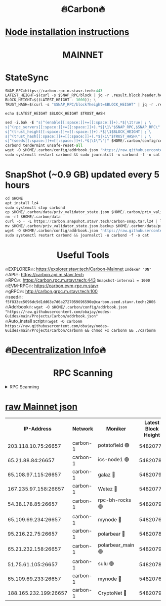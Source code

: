 <h1 align="center"> 🔥Carbon🔥</h1>

[Node installation instructions](https://github.com/obajay/nodes-Guides/tree/main/Projects/Carbon)
=
<h1 align="center"> MAINNET</h1>

# StateSync
```python
SNAP_RPC=https://carbon.rpc.m.stavr.tech:443
LATEST_HEIGHT=$(curl -s $SNAP_RPC/block | jq -r .result.block.header.height); \
BLOCK_HEIGHT=$((LATEST_HEIGHT - 1000)); \
TRUST_HASH=$(curl -s "$SNAP_RPC/block?height=$BLOCK_HEIGHT" | jq -r .result.block_id.hash)

echo $LATEST_HEIGHT $BLOCK_HEIGHT $TRUST_HASH

sed -i.bak -E "s|^(enable[[:space:]]+=[[:space:]]+).*$|\1true| ; \
s|^(rpc_servers[[:space:]]+=[[:space:]]+).*$|\1\"$SNAP_RPC,$SNAP_RPC\"| ; \
s|^(trust_height[[:space:]]+=[[:space:]]+).*$|\1$BLOCK_HEIGHT| ; \
s|^(trust_hash[[:space:]]+=[[:space:]]+).*$|\1\"$TRUST_HASH\"| ; \
s|^(seeds[[:space:]]+=[[:space:]]+).*$|\1\"\"|" $HOME/.carbon/config/config.toml
carbond tendermint unsafe-reset-all
wget -O $HOME/.carbon/config/addrbook.json "https://raw.githubusercontent.com/obajay/nodes-Guides/main/Projects/Carbon/addrbook.json"
sudo systemctl restart carbond && sudo journalctl -u carbond -f -o cat
```
# SnapShot (~0.9 GB) updated every 5 hours
```python
cd $HOME
apt install lz4
sudo systemctl stop carbond
cp $HOME/.carbon/data/priv_validator_state.json $HOME/.carbon/priv_validator_state.json.backup
rm -rf $HOME/.carbon/data
curl -o - -L https://carbon.snapshot.stavr.tech/carbon-snap.tar.lz4 | lz4 -c -d - | tar -x -C $HOME/.carbon --strip-components 2
mv $HOME/.carbon/priv_validator_state.json.backup $HOME/.carbon/data/priv_validator_state.json
wget -O $HOME/.carbon/config/addrbook.json "https://raw.githubusercontent.com/obajay/nodes-Guides/main/Projects/Carbon/addrbook.json"
sudo systemctl restart carbond && journalctl -u carbond -f -o cat
```

 <h1 align="center"> Useful Tools</h1>

🔥EXPLORER🔥:     https://explorer.stavr.tech/Carbon-Mainnet        `Indexer "ON"` \
🔥API🔥:          https://carbon.api.m.stavr.tech \
🔥RPC🔥:          https://carbon.rpc.m.stavr.tech:443              `Snapshot-interval = 1000` \
🔥EVM-RPC🔥:      https://carbon.evm-rpc.m.stavr \
🔥gRPC🔥:         http://carbon.grpc.m.stavr.tech:100 \
🔥seed🔥:      `f5f833ec5096dc9d1dd63e7d6a2727059696590e@carbon.seed.stavr.tech:2006` \
🔥Addrbook🔥:  `wget -O $HOME/.carbon/config/addrbook.json "https://raw.githubusercontent.com/obajay/nodes-Guides/main/Projects/Carbon/addrbook.json"` \
🔥Auto_install script🔥:`wget -O carbonm https://raw.githubusercontent.com/obajay/nodes-Guides/main/Projects/Carbon/carbonm && chmod +x carbonm && ./carbonm`

🔥[Decentralization Info](https://github.com/obajay/StateSync-snapshots/tree/main/Projects/Carbon/Decentralization)🔥
=
<h1 align="center"> RPC Scanning</h1>

<details>
<summary>RPC Scanning</summary>

<h2 align="center"> We scan nodes in real time every 4 hours. And we provide the final result of RPC endpoints.
We cannot influence the operation of these nodes in any way. </h2>


```python
If Voting Power is higher than 0 --> then the Node is a validator of the network and may be subject to attack and be a potential threat to the chain.
```
```python
We marked such validators with a red symbol
```

</details>

[raw Mainnet json](https://rpc-check.carbonm.stavr.tech/carbonm/rpc-carbonm-result.json)
=


<table><tr><th>IP-Address</th><th>Network</th><th>Moniker</th><th>Latest Block Height</th><th>Earliest Block Height</th><th>Catching Up</th><th>Tx Index</th><th>Voting Power</th><th>Scan Time</th></tr><tr><td>203.118.10.75:26657</td><td>carbon-1</td><td>potatofield 🟢</td><td>54820775</td><td>21164241</td><td>False</td><td>on</td><td>0</td><td>2024-03-13T07:19:10.743414013UTC</td></tr><tr><td>65.21.88.84:26657</td><td>carbon-1</td><td>ics-node1 🟢</td><td>54820785</td><td>21164241</td><td>False</td><td>off</td><td>0</td><td>2024-03-13T07:19:34.789259921UTC</td></tr><tr><td>65.108.97.115:26657</td><td>carbon-1</td><td>galaz 🔴</td><td>54820790</td><td>47374001</td><td>False</td><td>on</td><td>10575103929</td><td>2024-03-13T07:19:43.224862309UTC</td></tr><tr><td>167.235.97.158:26657</td><td>carbon-1</td><td>Wetez 🔴</td><td>54820779</td><td>48067570</td><td>False</td><td>on</td><td>1370896310</td><td>2024-03-13T07:19:17.075656615UTC</td></tr><tr><td>54.38.178.85:26657</td><td>carbon-1</td><td>rpc-bh-rocks 🟢</td><td>54820793</td><td>53130001</td><td>False</td><td>on</td><td>0</td><td>2024-03-13T07:19:54.235153997UTC</td></tr><tr><td>65.109.69.234:26657</td><td>carbon-1</td><td>mynode 🔴</td><td>54820769</td><td>53160001</td><td>False</td><td>off</td><td>12067673223</td><td>2024-03-13T07:18:59.607901470UTC</td></tr><tr><td>95.216.22.75:26657</td><td>carbon-1</td><td>polarbear 🔴</td><td>54820783</td><td>54283001</td><td>False</td><td>on</td><td>10446746720</td><td>2024-03-13T07:19:30.427324727UTC</td></tr><tr><td>65.21.232.158:26657</td><td>carbon-1</td><td>polarbear_main 🟢</td><td>54820791</td><td>54286001</td><td>False</td><td>off</td><td>0</td><td>2024-03-13T07:19:49.926569888UTC</td></tr><tr><td>51.75.61.105:26657</td><td>carbon-1</td><td>sulu 🟢</td><td>54820782</td><td>54542001</td><td>False</td><td>off</td><td>0</td><td>2024-03-13T07:19:26.058811669UTC</td></tr><tr><td>65.109.69.233:26657</td><td>carbon-1</td><td>mynode 🔴</td><td>54820769</td><td>54660001</td><td>False</td><td>off</td><td>8140013994</td><td>2024-03-13T07:18:59.299859537UTC</td></tr><tr><td>188.165.232.199:26657</td><td>carbon-1</td><td>CryptoNet 🔴</td><td>54820791</td><td>54710001</td><td>False</td><td>off</td><td>3520460098</td><td>2024-03-13T07:19:49.595313673UTC</td></tr></table>

